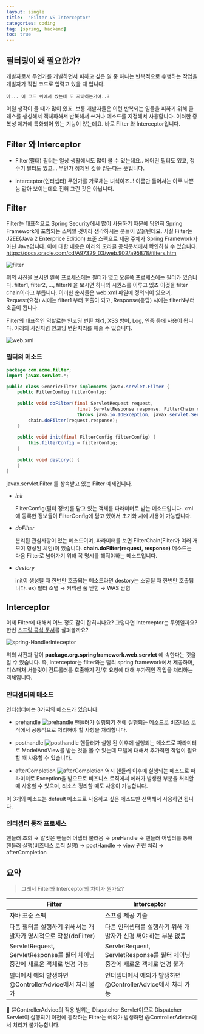 ```yaml
---
layout: single
title:  "Filter VS Interceptor"
categories: coding
tag: [spring, backend]
toc: true
---
```


## 필터링이 왜 필요한가?

개발자로서 무언가를 개발하면서 피하고 싶은 일 중 하나는 반복적으로 수행하는 작업을 
개발자가 직접 코드로 입력고 있을 때 입니다.

```
아... 이 코드 위에서 짰는데 또 자야하는거야..?
```

이럴 생각이 들 때가 많이 있죠. 보통 개발자들은 이런 반복되는 일들을 피하기 위해 클래스를 생성해서
객체화해서 반복해서 쓰거나 메소드를 지정해서 사용합니다. 이러한 중복성 제거에 특화되어 있는 기능이 있는데요.
바로 Filter 와 Interceptor입니다.

## Filter 와 Interceptor

- Filter(필터)
	필터는 일상 생활에서도 많이 볼 수 있는데요.. 에어컨 필터도 있고, 정수기 필터도 있고...
	무언가 정제된 것을 얻는다는 뜻입니다.

- Interceptor(인터셉터)
	무언가를 가로채는 녀석이죠..! 이름만 들어서는 아주 나쁜 놈 같아 보이는데요 전혀 그런 것은 아닙니다.

## Filter

Filter는 대표적으로 Spring Security에서 많이 사용하기 때문에 당연히 Spring Framework에 포함되는 스펙일 것이라 생각하시는 분들이 많을텐데요.
사실 Filter는 J2EE(Java 2 Enterprice Edition) 표준 스펙으로 제공 주체가 Spring Framework가 아닌 Java입니다. 이에 대한 내용은 아래의 오라클 공식문서에서 확인하실 수 있습니다.
https://docs.oracle.com/cd/A97329_03/web.902/a95878/filters.htm

![filter](https://velog.velcdn.com/images/yelosta/post/84faba5a-430a-4831-bcd0-540fced97330/image.png)


위의 사진을 보시면 왼쪽 프로세스에는 필터가 없고 오른쪽 프로세스에는 필터가 있습니다.
filter1, filter2, ..., filterN 을 보시면 하나의 시퀀스를 이루고 있죠 이것을 filter chain이라고 부릅니다.
이러한 순서들은 web.xml 파일에 정의되어 있으며, Request(요청) 시에는 filter1 부터 호출이 되고, Response(응답) 시에는 filterN부터 호출이 됩니다.

Filter의 대표적인 역할로는 인코딩 변환 처리, XSS 방어, Log, 인증 등에 사용이 됩니다.
아래의 사진처럼 인코딩 변환처리를 해줄 수 있습니다.

![web.xml](https://velog.velcdn.com/images/yelosta/post/62e773e8-95c7-4365-b987-62cfef633aae/image.png)

### 필터의 메소드

```java
package com.acme.filter;
import javax.servlet.*;

public class GenericFilter implements javax.servlet.Filter {
	public FilterConfig filterConfig;
    
	public void doFilter(final ServletRequest request,
    					  final ServletResponse response, FilterChain chain)
                          throws java.io.IOException, javax.servlet.ServletException {
		chain.doFilter(request,response);    	                      
    }
    
    public void init(final FilterConfig filterConfig) {
    	this.filterConfig = filterConfig;
    }
    
    public void destory() {
    }
}
```

javax.servlet.Filter 를 상속받고 있는 Filter 예제입니다.
- _init_

	FilterConfig(필터 정보)를 담고 있는 객체를 파라미터로 받는 메소드입니다. xml에 등록한 정보들이 FilterConfig에 담고 있어서 초기화 시에 사용이 가능합니다.
- _doFilter_

	분리된 관심사항이 있는 메소드이며, 파라미터를 보면 FilterChain(Filter가 여러 개모여 형성된 체인)이 있습니다. **chain.doFilter(request, response)** 메소드는 다음 Filter로 넘어가기 위해 꼭 명시를 해줘야하는 메소드입니다.
- _destory_

	init이 생성될 때 한번만 호출되는 메소드라면 destory는 소멸될 때 한번만 호출됩니다. 
    ex) 필터 소멸 → 커넥션 풀 닫힘 → WAS 닫힘

## Interceptor

이제 Filter에 대해서 어느 정도 감이 잡히시나요? 그렇다면 Interceptor는 무엇일까요?
한번 [스프링 공식 문서](https://docs.spring.io/spring-framework/docs/current/javadoc-api/org/springframework/web/servlet/HandlerInterceptor.html)를 살펴볼까요?

![spring-HandlerInteceptor](https://velog.velcdn.com/images/yelosta/post/1696fe4b-f0a1-4d70-a0c0-84dbf01ac80b/image.png)

위의 사진과 같이 **package.org.springframework.web.servlet** 에 속한다는 것을 알 수 있습니다. 즉, Interceptor는 filter와는 달리 spring framework에서 제공하며, 디스패처 서블릿이 컨트롤러를 호출하기 전/후 요청에 대해 부가적인 작업을 처리하는 객체입니다.

### 인터셉터의 메소드
인터셉터에는 3가지의 메소드가 있습니다.

- prehandle
  ![prehandle](https://velog.velcdn.com/images/yelosta/post/3384c103-cbb9-4644-89a4-bcbd263bfdd3/image.png)
  핸들러가 실행되기 전에 실행되는 메소드로 비즈니스 로직에서 공통적으로 처리해야 할 사항을 처리합니다.

- posthandle
  ![posthandle](https://velog.velcdn.com/images/yelosta/post/fc5da59d-6a47-443b-956d-7beec8d85509/image.png)
  핸들러가 실행 된 이후에 실행되는 메소드로 파라미터로 ModelAndView를 받는 것을 볼 수 있는데 모델에 대해서 추가적인 작업이 필요할 때 사용할 수 있습니다.

- afterCompletion
  ![afterCompletion](https://velog.velcdn.com/images/yelosta/post/b31abeca-4942-40e0-9341-d2567fa2c419/image.png)
  역시 핸들러 이후에 실행되는 메소드로 파라미터로 Exception을 받으므로 비즈니스 로직에서 에러가 발생한 부분을 처리할 때 사용할 수 있으며, 리소스 정리할 때도 사용이 가능합니다.

이 3개의 메소드는 default 메소드로 사용하고 싶은 메소드만 선택해서 사용하면 됩니다.

### 인터셉터 동작 프로세스
핸들러 조회 → 알맞은 핸들러 어댑터 불러옴 → preHandle → 핸들러 어댑터를 통해 핸들러 실행(비즈니스 로직 실행) → postHandle → view 관련 처리 → afterCompletion

## 요약

> 그래서 Filter와 Interceptor의 차이가 뭔가요?

|Filter|Interceptor|
|---|---|
|자바 표준 스펙|스프링 제공 기술|
|다음 필터를 실행하기 위해서는 개발자가 명시적으로 작성(doFilter)|다음 인터셉터를 실행하기 위해 개발자가 신경 써야 하는 부분 없음|
|ServletRequest, ServletResponse를 필터 체이닝 중간에 새로운 객체로 변경 가능|ServletRequest, ServletResponse를 필터 체이닝 중간에 새로운 객체로 변경 불가|
|필터에서 예외 발생하면 @ControllerAdvice에서 처리 불가|인터셉터에서 예외가 발생하면 @ControllerAdvice에서 처리 가능|

👀 @ControllerAdvice의 적용 범위는 Dispatcher Servlet이므로 Dispatcher Servlet이 실행되기 이전에 동작하는 Filter는 예외가 발생하면 @ControllerAdvice에서 처리가 불가능합니다. 












